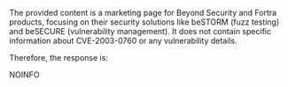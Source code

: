 The provided content is a marketing page for Beyond Security and Fortra products, focusing on their security solutions like beSTORM (fuzz testing) and beSECURE (vulnerability management). It does not contain specific information about CVE-2003-0760 or any vulnerability details.

Therefore, the response is:

NOINFO